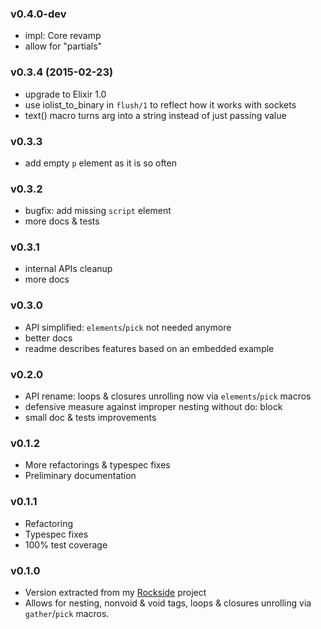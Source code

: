 ### v0.4.0-dev

* impl: Core revamp
* allow for "partials"

### v0.3.4 (2015-02-23)

* upgrade to Elixir 1.0
* use iolist_to_binary in `flush/1` to reflect how it works with sockets
* text() macro turns arg into a string instead of just passing value

### v0.3.3

* add empty `p` element as it is so often

### v0.3.2

* bugfix: add missing `script` element
* more docs & tests

### v0.3.1

* internal APIs cleanup
* more docs

### v0.3.0

* API simplified: `elements`/`pick` not needed anymore
* better docs
* readme describes features based on an embedded example

### v0.2.0

* API rename: loops & closures unrolling now via `elements`/`pick` macros
* defensive measure against improper nesting without do: block
* small doc & tests improvements

### v0.1.2

* More refactorings & typespec fixes
* Preliminary documentation

### v0.1.1

* Refactoring
* Typespec fixes
* 100% test coverage

### v0.1.0

* Version extracted from my [Rockside] project
* Allows for nesting, nonvoid & void tags,
  loops & closures unrolling via `gather`/`pick` macros.

[rockside]: https://github.com/herenowcoder/rockside
